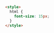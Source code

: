```html filename=".storybook/preview-body.html" renderer="common" language="js"
<style>
  html {
    font-size: 15px;
  }
</style>
```
